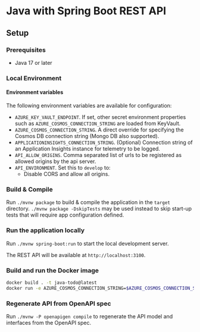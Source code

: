 # Java with Spring Boot REST API

## Setup

### Prerequisites

- Java 17 or later

### Local Environment

#### Environment variables

The following environment variables are available for configuration:

- `AZURE_KEY_VAULT_ENDPOINT`. If set, other secret environment properties such as `AZURE_COSMOS_CONNECTION_STRING` are loaded from KeyVault.
- `AZURE_COSMOS_CONNECTION_STRING`. A direct override for specifying the Cosmos DB connection string (Mongo DB also supported).
- `APPLICATIONINSIGHTS_CONNECTION_STRING`. (Optional) Connection string of an Application Insights instance for telemetry to be logged.
- `API_ALLOW_ORIGINS`. Comma separated list of urls to be registered as allowed origins by the api server.
- `API_ENVIRONMENT`. Set this to `develop` to:
  - Disable CORS and allow all origins.

### Build & Compile

Run `./mvnw package` to build & compile the application in the `target` directory.
`./mvnw package -DskipTests` may be used instead to skip start-up tests that will require app configuration defined.

### Run the application locally

Run `./mvnw spring-boot:run` to start the local development server.

The REST API will be available at `http://localhost:3100`.

### Build and run the Docker image

```bash
docker build . -t java-todo@latest
docker run -e AZURE_COSMOS_CONNECTION_STRING=$AZURE_COSMOS_CONNECTION_STRING -p 3100:3100 -t java-todo@latest
```

### Regenerate API from OpenAPI spec

Run `./mvnw -P openapigen compile` to regenerate the API model and interfaces from the OpenAPI spec.
